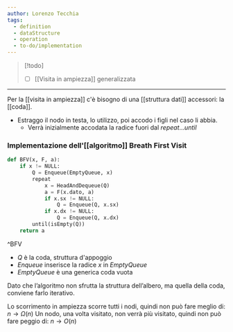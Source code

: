 ```yaml
---
author: Lorenzo Tecchia
tags:
  - definition
  - dataStructure
  - operation
  - to-do/implementation
---
```

>[!todo] 
>- [ ] [[Visita in ampiezza]] generalizzata

---
Per la [[visita in ampiezza]] c'è bisogno di una [[struttura dati]] accessori: la [[coda]].

- Estraggo il nodo in testa, lo utilizzo, poi accodo i figli nel caso li abbia.
	- Verrà inizialmente accodata la radice fuori dal $repeat \dots until$ 

### Implementazione dell'[[algoritmo]] Breath First Visit

```python 
def BFV(x, F, a):
	if x != NULL:
		Q = Enqueue(EmptyQueue, x)
		repeat
			x = HeadAndDequeue(Q)
			a = F(x.dato, a)
			if x.sx != NULL:
				Q = Enqueue(Q, x.sx)
			if x.dx != NULL:
				Q = Enqueue(Q, x.dx)
		until(isEmpty(Q))
	return a
```
^BFV
<!--ID: 1715179482299-->


- $Q$ è la coda, struttura d'appoggio
- $Enqueue$ inserisce la radice $x$ in $EmptyQueue$ 
- $EmptyQueue$ è una generica coda vuota

Dato che l’algoritmo non sfrutta la struttura dell’albero, ma quella della coda, conviene farlo iterativo.

Lo scorrimento in ampiezza scorre tutti i nodi, quindi non può fare meglio di: $n \rightarrow \Omega(n)$
Un nodo, una volta visitato, non verrà più visitato, quindi non può fare peggio di: $n \rightarrow O(n)$ 

